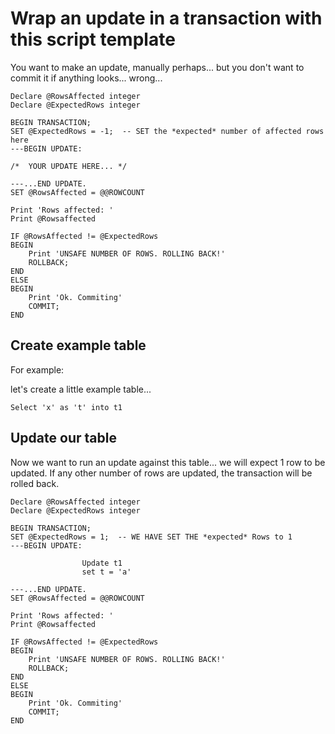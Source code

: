﻿# Wrap an update in a transaction with this script template

You want to make an update, manually perhaps... but you don't want to commit it if anything looks... wrong...

	Declare @RowsAffected integer
	Declare @ExpectedRows integer

	BEGIN TRANSACTION;
	SET @ExpectedRows = -1;  -- SET the *expected* number of affected rows here
	---BEGIN UPDATE:

	/*  YOUR UPDATE HERE... */

	---...END UPDATE.
	SET @RowsAffected = @@ROWCOUNT

	Print 'Rows affected: '
	Print @Rowsaffected

	IF @RowsAffected != @ExpectedRows
	BEGIN
		Print 'UNSAFE NUMBER OF ROWS. ROLLING BACK!'
		ROLLBACK;
	END
	ELSE
	BEGIN
		Print 'Ok. Commiting'
		COMMIT;
	END

## Create example table

For example:

let's create a little example table...

	Select 'x' as 't' into t1

## Update our table

Now we want to run an update against this table... we will expect 1 row to be updated. If any other number of rows are updated, the transaction will be rolled back.

	Declare @RowsAffected integer
	Declare @ExpectedRows integer

	BEGIN TRANSACTION;
	SET @ExpectedRows = 1;  -- WE HAVE SET THE *expected* Rows to 1
	---BEGIN UPDATE:

					Update t1
					set t = 'a'

	---...END UPDATE.
	SET @RowsAffected = @@ROWCOUNT

	Print 'Rows affected: '
	Print @Rowsaffected

	IF @RowsAffected != @ExpectedRows
	BEGIN
		Print 'UNSAFE NUMBER OF ROWS. ROLLING BACK!'
		ROLLBACK;
	END
	ELSE
	BEGIN
		Print 'Ok. Commiting'
		COMMIT;
	END